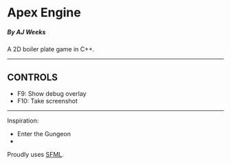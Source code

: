 # Apex Engine
##### By AJ Weeks

A 2D boiler plate game in C++.

---
## CONTROLS

 - F9: Show debug overlay
 - F10: Take screenshot

---

Inspiration:
 - Enter the Gungeon
 - 

Proudly uses [SFML](http://www.sfml-dev.org/).
